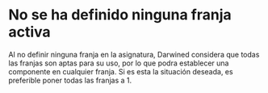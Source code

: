 # No se ha definido ninguna franja activa

Al no definir ninguna franja en la asignatura, Darwined considera que todas las franjas son aptas para su uso, por lo que podra establecer
una componente en cualquier franja. Si es esta la situación deseada, es preferible poner todas las franjas a 1.